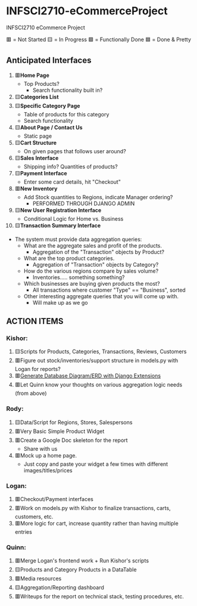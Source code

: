 # INFSCI2710-eCommerceProject
INFSCI2710 eCommerce Project

🟥 = Not Started
🟨 = In Progress
🟩 = Functionally Done
🟦 = Done & Pretty

## Anticipated Interfaces
1. :red_square:**Home Page**
   - Top Products?
     - Search functionality built in?
2. :yellow_square:**Categories List**
3. :yellow_square:**Specific Category Page**
   - Table of products for this category
   - Search functionality
4. :yellow_square:**About Page / Contact Us**
   - Static page
5. :yellow_square:**Cart Structure**
   - On given pages that follows user around?
6. :yellow_square:**Sales Interface**
   - Shipping info? Quantities of products?
7. :yellow_square:**Payment Interface**
   - Enter some card details, hit "Checkout"
8. :red_square:**New Inventory**
   - Add Stock quantities to Regions, indicate Manager ordering?
     - PERFORMED THROUGH DJANGO ADMIN
9. :yellow_square:**New User Registration Interface**
   - Conditional Logic for Home vs. Business
10. :yellow_square:**Transaction Summary Interface**
  - The system must provide data aggregation queries:
    - What are the aggregate sales and profit of the products.
      - Aggregation of the "Transaction" objects by Product?
    - What are the top product categories.
      - Aggregation of "Transaction" objects by Category?
    - How do the various regions compare by sales volume?
      - Inventories..... something something?
    - Which businesses are buying given products the most?
      - All transactions where customer "Type" == "Business", sorted
    - Other interesting aggregate queries that you will come up with.
      - Will make up as we go

## ACTION ITEMS
### Kishor:
1. :yellow_square:Scripts for Products, Categories, Transactions, Reviews, Customers
2. :red_square:Figure out stock/inventories/support structure in models.py with Logan for reports?
3. :red_square:[Generate Database Diagram/ERD with Django Extensions](https://www.linkedin.com/pulse/generate-database-diagramerd-django-extensions-automatically-srujan-s/)
4. :red_square:Let Quinn know your thoughts on various aggregation logic needs (from above)

### Rody:
1. :yellow_square:Data/Script for Regions, Stores, Salespersons
2. :red_square:Very Basic Simple Product Widget
3. :red_square:Create a Google Doc skeleton for the report
   - Share with us
4. :red_square:Mock up a home page.
   - Just copy and paste your widget a few times with different images/titles/prices

### Logan:
1. :red_square:Checkout/Payment interfaces
2. :red_square:Work on models.py with Kishor to finalize transactions, carts, customers, etc.
3. :red_square:More logic for cart, increase quantity rather than having multiple entries

### Quinn:
1. :red_square:Merge Logan's frontend work + Run Kishor's scripts
2. :yellow_square:Products and Category Products in a DataTable
3. :green_square:Media resources
4. :yellow_square:Aggregation/Reporting dashboard
5. :red_square:Writeups for the report on technical stack, testing procedures, etc.
